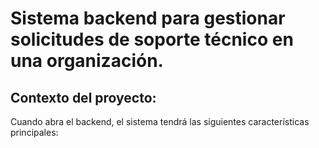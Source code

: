 # Sistema backend para gestionar solicitudes de soporte técnico en una organización.





## Contexto del proyecto:

Cuando abra el backend, el sistema tendrá las siguientes características principales:


 


